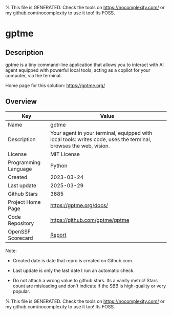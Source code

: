 
% This file is GENERATED. Check the tools on https://nocomplexity.com/ or my github.com/nocomplexity to use it too! Its FOSS. 

# gptme

## Description 

gptme is a tiny command-line application that allows you to interact with AI agent equipped with powerful local tools, acting as a copilot for your computer, via the terminal.

Home page for this solution: https://gptme.org/ 

## Overview 

| Key | Value |
| --- | --- |
| Name | gptme |
| Description | Your agent in your terminal, equipped with local tools: writes code, uses the terminal, browses the web, vision. |
| License | MIT License |
| Programming Language | Python |
| Created | 2023-03-24 |
| Last update | 2025-03-29 |
| Github Stars | 3685 |
| Project Home Page | https://gptme.org/docs/ |
| Code Repository | https://github.com/gptme/gptme |
| OpenSSF Scorecard | [Report](https://securityscorecards.dev/viewer/?uri=github.com/gptme/gptme) |

Note:
 - Created date is date that repro is created on Github.com. 

- Last update is only the last date I run an automatic check. 

- Do not attach a wrong value to github stars. Its a vanity metric! Stars count are misleading and 
don't indicate if the SBB is high-quality or very popular.

% This file is GENERATED. Check the tools on https://nocomplexity.com/ or my github.com/nocomplexity to use it too! Its FOSS. 


